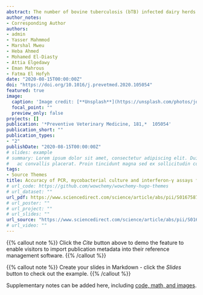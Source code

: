 ```yaml
---
abstract: The number of bovine tuberculosis (bTB) infected dairy herds in Egypt is growing and this calls for accurate and reliable diagnostic methods at cow level for cost-effective bTB eradication as culling of the whole herd is not economically sustainable. The present study aimed to estimate the sensitivity (Se) and specificity (Sp) of PCR, mycobacterial culture and interferon-γ (IFN-γ) assays for Mycobacterium bovis (M. bovis) detection in blood and milk samples from dairy cows in Egyptian dairy herds within a Bayesian framework. As a secondary objective, the distribution of true within-herd prevalence of M. bovis infection was estimated. Blood and milk samples were collected from 245 Holstein dairy cows in 11 Egyptian dairy herds and subjected to PCR, mycobacterial culture and IFN-γ testing. With respect to the detection of M. bovis in blood, IFN-γ recorded higher Se [0.97 (95% Posterior Credible Interval (PCI)\ 0.87–1.00)] than PCR [0.68 (95% PCI\ 0.53–0.95)] and culture [0.22 (95% PCI\ 0.13–0.37)]. However, Sp estimates of PCR [0.98 (95% PCI\ 0.95–1.00)], culture [0.99 (95% PCI\ 0.98–1.00)] and IFN-γ [0.97 (95% PCI\ 0.88–1.00)] were comparable. As for milk samples, Se estimate of PCR [0.29 (95% PCI\ 0.01–0.60)] was higher than that of culture [0.08 (95% PCI\ 0.001–0.23)]. However, the Sp estimates of both tests were statistically similar. The estimated true within-herd prevalences of M. bovis varied across the tested bovine subpopulations and ranged between 0.06 and 0.66. In conclusion, IFN-γ registered a similar overall performance to PCR but was superior to mycobacterial culture. With its good accuracy and wide applicability, IFN-γ lends itself to use in the Egyptian bTB eradication program.
author_notes:
- Corresponding Author
authors:
- admin
- Yasser Mahmmod
- Marshal Mweu
- Heba Ahmed
- Mohamed El-Diasty
- Attia Elgedawy
- Eman Mahrous
- Fatma El Hofyh
date: "2020-08-15T00:00:00Z"
doi: "https://doi.org/10.1016/j.prevetmed.2020.105054"
featured: true
image:
  caption: 'Image credit: [**Unsplash**](https://unsplash.com/photos/jdD8gXaTZsc)'
  focal_point: ""
  preview_only: false
projects: []
publication: '*Preventive Veterinary Medicine, 181,*  105054'
publication_short: ""
publication_types:
- "2"
publishDate: "2020-08-15T00:00:00Z"
# slides: example
# summary: Lorem ipsum dolor sit amet, consectetur adipiscing elit. Duis posuere tellus
#   ac convallis placerat. Proin tincidunt magna sed ex sollicitudin condimentum.
tags:
- Source Themes
title: Accuracy of PCR, mycobacterial culture and interferon-γ assays for detection of Mycobacterium bovis in blood and milk samples from Egyptian dairy cows using Bayesian modelling
# url_code: https://github.com/wowchemy/wowchemy-hugo-themes
# url_dataset: ""
url_pdf: https://www.sciencedirect.com/science/article/abs/pii/S0167587720302919?via%3Dihub
# url_poster: ""
# url_project: ""
# url_slides: ""
url_source: "https://www.sciencedirect.com/science/article/abs/pii/S0167587720302919?via%3Dihub"
# url_video: ""
---
```


{{% callout note %}}
Click the *Cite* button above to demo the feature to enable visitors to import publication metadata into their reference management software.
{{% /callout %}}

{{% callout note %}}
Create your slides in Markdown - click the *Slides* button to check out the example.
{{% /callout %}}

Supplementary notes can be added here, including [code, math, and images](https://wowchemy.com/docs/writing-markdown-latex/).
